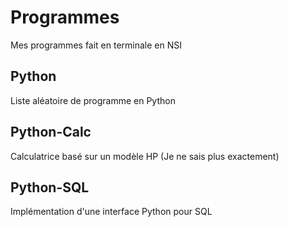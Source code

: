 # Programmes

Mes programmes fait en terminale en NSI

## Python

Liste aléatoire de programme en Python

## Python-Calc

Calculatrice basé sur un modèle HP (Je ne sais plus exactement)

## Python-SQL

Implémentation d'une interface Python pour SQL
